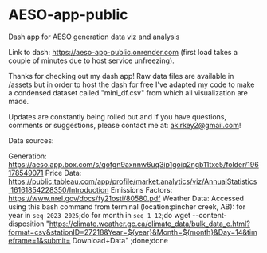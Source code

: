 # AESO-app-public
Dash app for AESO generation data viz and analysis

Link to dash: https://aeso-app-public.onrender.com (first load takes a couple of minutes due to host service unfreezing).

Thanks for checking out my dash app! Raw data files are available in /assets but in order to host the dash for free I've adapted my code to make a condensed dataset called "mini_df.csv" from which all visualization are made. 

Updates are constantly being rolled out and if you have questions, comments or suggestions, please contact me at: akirkey2@gmail.com!

Data sources: 

Generation: https://aeso.app.box.com/s/qofgn9axnnw6uq3ip1goiq2ngb11txe5/folder/196178549071
Price Data: https://public.tableau.com/app/profile/market.analytics/viz/AnnualStatistics_16161854228350/Introduction
Emissions Factors: https://www.nrel.gov/docs/fy21osti/80580.pdf
Weather Data: Accessed using this bash command from terminal (location:pincher creek, AB): for year in `seq 2023 2025`;do for month in `seq 1 12`;do wget --content-disposition "https://climate.weather.gc.ca/climate_data/bulk_data_e.html?format=csv&stationID=27218&Year=${year}&Month=${month}&Day=14&timeframe=1&submit= Download+Data" ;done;done
